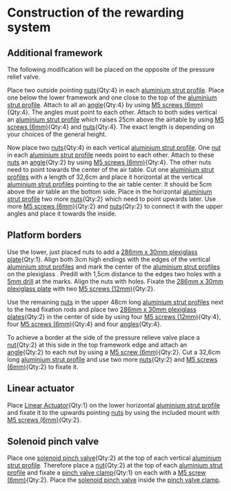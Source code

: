 # Construction of the rewarding system



## Additional framework

The following modification will be placed on the opposite of the pressure relief valve.

Place two outside pointing [nuts](connectors.yml#5mmNuts){Qty:4} in each [aluminium strut profile](framework.yml#20x20Rod). Place one below the lower framework and one close to the top of the [aluminium strut profile](framework.yml#20x20Rod). Attach to all an [angle](connectors.yml#5mmNuts_angle){Qty:4} by using [M5 screws (6mm)](screws.yml#m5x6mm_screw){Qty:4}. The angles must point to each other.
Attach to both sides vertical an [aluminium strut profile](framework.yml#20x20Rod) which raises 25cm above the airtable by using [M5 screws (6mm)](screws.yml#m5x6mm_screw){Qty:4} and [nuts](connectors.yml#5mmNuts){Qty:4}. The exact length is depending on your choices of the general height. 

Now place two [nuts](connectors.yml#5mmNuts){Qty:4} in each vertical [aluminium strut profile](framework.yml#20x20Rod). One [nut](connectors.yml#5mmNuts) in each [aluminium strut profile](framework.yml#20x20Rod) needs point to each other. Attach to these [nuts](connectors.yml#5mmNuts) an [angle](connectors.yml#5mmNuts_angle){Qty:2} by using [M5 screws (6mm)](screws.yml#m5x6mm_screw){Qty:4}. The other nuts need to point towards the center of the air table. Cut one [aluminium strut profiles](framework.yml#20x20Rod) with a length of 32,6cm and place it horizontal at the vertical [aluminium strut profiles](framework.yml#20x20Rod) pointing to the air table center. It should be 5cm above the air table an the bottom side. Place in the horizontal [aluminium strut profile](framework.yml#20x20Rod) two more [nuts](connectors.yml#5mmNuts){Qty:2} which need to point upwards later. Use more [M5 screws (6mm)](screws.yml#m5x6mm_screw){Qty:2} and [nuts](connectors.yml#5mmNuts){Qty:2} to connect it with the upper angles and place it towards the inside.

## Platform borders

Use the lower, just placed nuts to add a [286mm x 30mm plexiglass plate](plexiglass.yml#286x30pg){Qty:1}. Align both 3cm high endings with the edges of the vertical [aluminium strut profiles](framework.yml#20x20Rod) and mark the center of the [aluminium strut profiles](framework.yml#20x20Rod) on the plexiglass . Predill with 1,5cm distance to the edges two holes with a [5mm drill](tools.yml#5mmdrill) at the marks. Align the nuts with holes. Fixate the [286mm x 30mm plexiglass plate](plexiglass.yml#286x30pg) with two [M5 screws (12mm)](screws.yml#m5x12mm_screw){Qty:2}.

Use the remaining [nuts](connectors.yml#5mmNuts) in the upper 48cm long [aluminium strut profiles](framework.yml#20x20Rod) next to the head fixation rods and place two [286mm x 30mm plexiglass plates](plexiglass.yml#286x30pg){Qty:2} in the center of  side by using four [M5 screws (12mm)](screws.yml#m5x12mm_screw){Qty:4}, four [M5 screws (6mm)](screws.yml#m5x6mm_screw){Qty:4} and four [angles](connectors.yml#5mmNuts_angle){Qty:4}. 

To achieve a border at the side of the pressure relieve valve place a [nut](connectors.yml#5mmNuts){Qty:2} at this side in the top framework edge and attach an [angle](connectors.yml#5mmNuts_angle){Qty:2} to each nut by using a [M5 screw (6mm)](screws.yml#m5x6mm_screw){Qty:2}. Cut a 32,6cm long [aluminium strut profile](framework.yml#20x20Rod) and use two more [nuts](connectors.yml#5mmNuts){Qty:2} and [M5 screws (6mm)](screws.yml#m5x6mm_screw){Qty:2} to fixate it.

## Linear actuator

Place [Linear Actuator](electronic.yml#LinActuator50mm){Qty:1} on the lower horizontal [aluminium strut profile](framework.yml#20x20Rod) and fixate it to the upwards pointing [nuts](connectors.yml#5mmNuts) by using the included mount with [M5 screws (6mm)](screws.yml#m5x6mm_screw){Qty:2}.

 
 

## Solenoid pinch valve

Place one [solenoid pinch valve](electronic.yml#pv){Qty:2} at the top of each vertical [aluminium strut profile](framework.yml#20x20Rod). Therefore place a [nut](connectors.yml#5mmNuts){Qty:2}
 at the top of each [aluminium strut profile](framework.yml#20x20Rod) and fixate a  [pinch valve clamp](electronic.yml#pv_clamp){Qty:1} on each with a [M5 screw (6mm)](screws.yml#m5x6mm_screw){Qty:2}.
Place the [solenoid pinch valve](electronic.yml#pv) inside the [pinch valve clamp](electronic.yml#pv_clamp).



